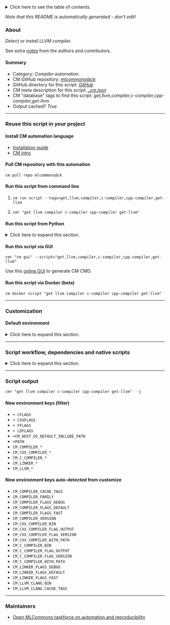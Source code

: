 <details>
<summary>Click here to see the table of contents.</summary>

* [About](#about)
* [Summary](#summary)
* [Reuse this script in your project](#reuse-this-script-in-your-project)
  * [ Install CM automation language](#install-cm-automation-language)
  * [ Check CM script flags](#check-cm-script-flags)
  * [ Run this script from command line](#run-this-script-from-command-line)
  * [ Run this script from Python](#run-this-script-from-python)
  * [ Run this script via GUI](#run-this-script-via-gui)
  * [ Run this script via Docker (beta)](#run-this-script-via-docker-(beta))
* [Customization](#customization)
  * [ Default environment](#default-environment)
* [Script workflow, dependencies and native scripts](#script-workflow-dependencies-and-native-scripts)
* [Script output](#script-output)
* [New environment keys (filter)](#new-environment-keys-(filter))
* [New environment keys auto-detected from customize](#new-environment-keys-auto-detected-from-customize)
* [Maintainers](#maintainers)

</details>

*Note that this README is automatically generated - don't edit!*

### About

*Detect or install LLVM compiler.*


See extra [notes](README-extra.md) from the authors and contributors.

#### Summary

* Category: *Compiler automation.*
* CM GitHub repository: *[mlcommons@ck](https://github.com/mlcommons/ck/tree/master/cm-mlops)*
* GitHub directory for this script: *[GitHub](https://github.com/mlcommons/ck/tree/master/cm-mlops/script/get-llvm)*
* CM meta description for this script: *[_cm.json](_cm.json)*
* CM "database" tags to find this script: *get,llvm,compiler,c-compiler,cpp-compiler,get-llvm*
* Output cached? *True*
___
### Reuse this script in your project

#### Install CM automation language

* [Installation guide](https://github.com/mlcommons/ck/blob/master/docs/installation.md)
* [CM intro](https://doi.org/10.5281/zenodo.8105339)

#### Pull CM repository with this automation

```cm pull repo mlcommons@ck```


#### Run this script from command line

1. `cm run script --tags=get,llvm,compiler,c-compiler,cpp-compiler,get-llvm `

2. `cmr "get llvm compiler c-compiler cpp-compiler get-llvm" `

#### Run this script from Python

<details>
<summary>Click here to expand this section.</summary>

```python

import cmind

r = cmind.access({'action':'run'
                  'automation':'script',
                  'tags':'get,llvm,compiler,c-compiler,cpp-compiler,get-llvm'
                  'out':'con',
                  ...
                  (other input keys for this script)
                  ...
                 })

if r['return']>0:
    print (r['error'])

```

</details>


#### Run this script via GUI

```cmr "cm gui" --script="get,llvm,compiler,c-compiler,cpp-compiler,get-llvm"```

Use this [online GUI](https://cKnowledge.org/cm-gui/?tags=get,llvm,compiler,c-compiler,cpp-compiler,get-llvm) to generate CM CMD.

#### Run this script via Docker (beta)

`cm docker script "get llvm compiler c-compiler cpp-compiler get-llvm" `

___
### Customization

#### Default environment

<details>
<summary>Click here to expand this section.</summary>

These keys can be updated via `--env.KEY=VALUE` or `env` dictionary in `@input.json` or using script flags.


</details>

___
### Script workflow, dependencies and native scripts

<details>
<summary>Click here to expand this section.</summary>

  1. Read "deps" on other CM scripts from [meta](https://github.com/mlcommons/ck/tree/master/cm-mlops/script/get-llvm/_cm.json)
  1. ***Run "preprocess" function from [customize.py](https://github.com/mlcommons/ck/tree/master/cm-mlops/script/get-llvm/customize.py)***
  1. ***Read "prehook_deps" on other CM scripts from [meta](https://github.com/mlcommons/ck/tree/master/cm-mlops/script/get-llvm/_cm.json)***
     * install,llvm
       * `if (CM_REQUIRE_INSTALL  == yes)`
       - CM script: [install-llvm-prebuilt](https://github.com/mlcommons/ck/tree/master/cm-mlops/script/install-llvm-prebuilt)
       - CM script: [install-llvm-src](https://github.com/mlcommons/ck/tree/master/cm-mlops/script/install-llvm-src)
  1. ***Run native script if exists***
     * [run.bat](https://github.com/mlcommons/ck/tree/master/cm-mlops/script/get-llvm/run.bat)
     * [run.sh](https://github.com/mlcommons/ck/tree/master/cm-mlops/script/get-llvm/run.sh)
  1. Read "posthook_deps" on other CM scripts from [meta](https://github.com/mlcommons/ck/tree/master/cm-mlops/script/get-llvm/_cm.json)
  1. ***Run "postrocess" function from [customize.py](https://github.com/mlcommons/ck/tree/master/cm-mlops/script/get-llvm/customize.py)***
  1. ***Read "post_deps" on other CM scripts from [meta](https://github.com/mlcommons/ck/tree/master/cm-mlops/script/get-llvm/_cm.json)***
     * get,compiler-flags
       - CM script: [get-compiler-flags](https://github.com/mlcommons/ck/tree/master/cm-mlops/script/get-compiler-flags)
</details>

___
### Script output
`cmr "get llvm compiler c-compiler cpp-compiler get-llvm"  -j`
#### New environment keys (filter)

* `+ CFLAGS`
* `+ CXXFLAGS`
* `+ FFLAGS`
* `+ LDFLAGS`
* `+CM_HOST_OS_DEFAULT_INCLUDE_PATH`
* `+PATH`
* `CM_COMPILER_*`
* `CM_CXX_COMPILER_*`
* `CM_C_COMPILER_*`
* `CM_LINKER_*`
* `CM_LLVM_*`
#### New environment keys auto-detected from customize

* `CM_COMPILER_CACHE_TAGS`
* `CM_COMPILER_FAMILY`
* `CM_COMPILER_FLAGS_DEBUG`
* `CM_COMPILER_FLAGS_DEFAULT`
* `CM_COMPILER_FLAGS_FAST`
* `CM_COMPILER_VERSION`
* `CM_CXX_COMPILER_BIN`
* `CM_CXX_COMPILER_FLAG_OUTPUT`
* `CM_CXX_COMPILER_FLAG_VERSION`
* `CM_CXX_COMPILER_WITH_PATH`
* `CM_C_COMPILER_BIN`
* `CM_C_COMPILER_FLAG_OUTPUT`
* `CM_C_COMPILER_FLAG_VERSION`
* `CM_C_COMPILER_WITH_PATH`
* `CM_LINKER_FLAGS_DEBUG`
* `CM_LINKER_FLAGS_DEFAULT`
* `CM_LINKER_FLAGS_FAST`
* `CM_LLVM_CLANG_BIN`
* `CM_LLVM_CLANG_CACHE_TAGS`
___
### Maintainers

* [Open MLCommons taskforce on automation and reproducibility](https://github.com/mlcommons/ck/blob/master/docs/taskforce.md)
